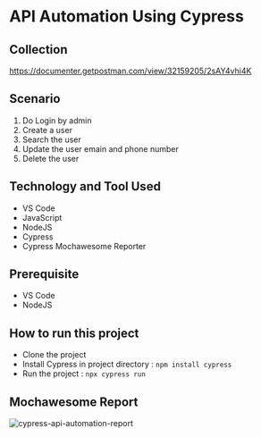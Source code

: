 # API Automation Using Cypress

## Collection
https://documenter.getpostman.com/view/32159205/2sAY4vhi4K

## Scenario
1. Do Login by admin
2. Create a user
3. Search the user
4. Update the user emain and phone number
5. Delete the user

## Technology and Tool Used
- VS Code
- JavaScript
- NodeJS
- Cypress
- Cypress Mochawesome Reporter

## Prerequisite
- VS Code
- NodeJS

## How to run this project
- Clone the project
- Install Cypress in project directory : `npm install cypress`
- Run the project : `npx cypress run`

## Mochawesome Report
![cypress-api-automation-report](https://github.com/user-attachments/assets/196a76c1-67e2-40a7-a3bb-0fa205f0e16c)
